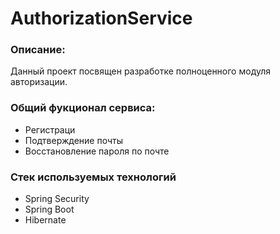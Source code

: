 # AuthorizationService
### Описание:
Данный проект посвящен разработке полноценного модуля авторизации.
### Общий фукционал сервиса:
* Регистраци
* Подтверждение почты
* Восстановление пароля по почте
### Стек используемых технологий
* Spring Security
* Spring Boot
* Hibernate